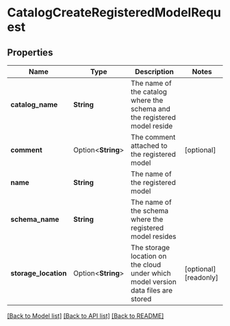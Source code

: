# CatalogCreateRegisteredModelRequest

## Properties

Name | Type | Description | Notes
------------ | ------------- | ------------- | -------------
**catalog_name** | **String** | The name of the catalog where the schema and the registered model reside | 
**comment** | Option<**String**> | The comment attached to the registered model | [optional]
**name** | **String** | The name of the registered model | 
**schema_name** | **String** | The name of the schema where the registered model resides | 
**storage_location** | Option<**String**> | The storage location on the cloud under which model version data files are stored | [optional][readonly]

[[Back to Model list]](../README.md#documentation-for-models) [[Back to API list]](../README.md#documentation-for-api-endpoints) [[Back to README]](../README.md)


